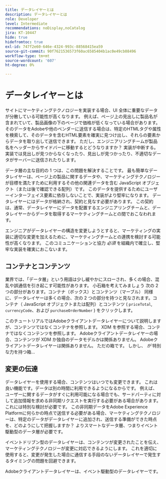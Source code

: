 ```yaml
---
title: データレイヤーとは
description: データレイヤーとは
role: Developer
level: Intermediate
recommendations: noDisplay,noCatalog
jira: KT-10447
hide: true
hidefromtoc: true
exl-id: 747f2e60-646e-4324-993c-88568415ea59
source-git-commit: 90f7621536573f60ac6585404b1ac0e49cb08496
workflow-type: tm+mt
source-wordcount: '607'
ht-degree: 0%

---
```


# データレイヤーとは

サイトにマーケティングテクノロジーを実装する場合、UI 全体に重要なデータが分散している可能性が高くなります。 例えば、ページ上の見出しに製品名が含まれていて、製品画像の下のページで価格が低くなっている場合があります。 そのデータをAdobeや他のベンダーに送信する場合は、特定のHTMLタグや属性を検索して、そのデータを含むHTML要素を確実に見つけ出し、それらの要素からデータを取り出して送信できます。 ただし、エンジニアリングチームが製品名をヘッダーからサイドバーに移動するとどうなりますか？ 実装が中断する。 実装では見出しが見つからなくなったり、見出しが見つかったり、不適切なデータがサーバーに送信されたりします。

データ層の主な目的の 1 つは、この問題を解決することです。 最も簡単なデータレイヤーは、ページ上の製品に関するデータや、マーケティングテクノロジーが目標を満たすために利用するその他の関連データを含む JavaScript オブジェクト（または後で確認できる配列）です。 このデータを提供するためにユーザーインターフェイス要素に依存しないことで、実装がより堅牢になります。 データレイヤーにはデータが格納され、契約と見なす必要があります。 この契約は、通常、データレイヤーにデータを配置するエンジニアリングチームと、データレイヤーからデータを取得するマーケティングチームとの間でおこなわれます。

エンジニアがデータレイヤーの構造を変更しようとすると、マーケティングの実装に適切な変更を加えるために、マーケティングチームとの連携を検討する可能性が高くなります。 このコミュニケーションと協力 _必須_ を組織内で確立し、堅牢な実装を確実におこないます。

## コンテナとコンテンツ

業界では、「データ層」という用語は少し緩やかにスローされ、多くの場合、混乱や誤通信を引き起こす可能性があります。 小石箱を考えてみましょう 次の 2 つの部分があります。コンテナ（ボックス）とコンテンツ（マーブル） 同様に、データレイヤーは多くの場合、次の 2 つの部分を持つと見なされます。コンテナ（ JavaScript オブジェクトまたは配列）とコンテンツ ( `priceTotal`, `currencyCode`、および `purchaseOrderNumber` ) をクリックします。

このチュートリアルではAdobeクライアントデータレイヤーについて説明しますが、コンテンツではなくコンテナを参照します。 XDM を参照する場合、コンテナではなくコンテンツを参照します。 Adobeクライアントデータレイヤーの場合、コンテンツが XDM か独自のデータモデルかは関係ありません。 Adobeクライアントデータレイヤーは関係ありません。 ただの箱です。 しかし、 _が_ 特別な力を持つ箱…

## 変更の伝達

データレイヤーを使用する場合、コンテンツはいつでも変更できます。 これは良い機能です。データは別の時間に利用できるようになるからです。 例えば、ユーザーに関するデータがすぐに利用可能になる場合でも、サードパーティに対して追加情報を求める非同期リクエストを実行する必要がある場合があります。 これには特別な検討が必要です。 この非同期データをAdobe Experience Platformに何らかの時点で送信する必要がある場合、マーケティングテクノロジーは、特定のデータがデータレイヤーに追加され、送信する準備ができた時点を、どのようにして把握しますか？ よりスマートなデータ層、つまりイベント駆動型のデータ層が必要です。

イベントドリブン型のデータレイヤーは、コンテンツが変更されたことを伝え、マーケティングテクノロジーが変更に対応できるようにします。 これを適切に使用すると、変更が発生した場合に通信する手段のないデータレイヤーで発生するタイミングの問題を回避できます。

Adobeクライアントデータレイヤーは、イベント駆動型のデータレイヤーです。
